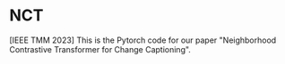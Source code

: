 # NCT
[IEEE TMM 2023] This is the Pytorch code for our paper "Neighborhood Contrastive Transformer for Change Captioning".
